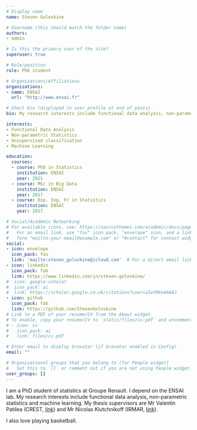 ```yaml
---
# Display name
name: Steven Golovkine

# Username (this should match the folder name)
authors:
- admin

# Is this the primary user of the site?
superuser: true

# Role/position
role: PhD student

# Organizations/Affiliations
organizations:
- name: ENSAI
  url: "http://www.ensai.fr"

# Short bio (displayed in user profile at end of posts)
bio: My research interests include functional data analysis, non-parametric statistics and machine learning.

interests:
- Functional Data Analysis
- Non-parametric Statistics
- Unsupervised classification
- Machine Learning

education:
  courses:
  - course: PhD in Statistics
    institution: ENSAI
    year: 2021
  - course: MSc in Big Data
    institution: ENSAI
    year: 2017
  - course: Dip. Ing. Fr in Statistics
    institution: ENSAI
    year: 2017

# Social/Academic Networking
# For available icons, see: https://sourcethemes.com/academic/docs/page-builder/#icons
#   For an email link, use "fas" icon pack, "envelope" icon, and a link in the
#   form "mailto:your-email@example.com" or "#contact" for contact widget.
social:
- icon: envelope
  icon_pack: fas
  link: 'mailto:steven_golovkine@icloud.com'  # For a direct email link, use "mailto:test@example.org".
- icon: linkedin
  icon_pack: fab
  link: https://www.linkedin.com/in/steven-golovkine/
#- icon: google-scholar
#  icon_pack: ai
#  link: https://scholar.google.co.uk/citations?user=sIwtMXoAAAAJ
- icon: github
  icon_pack: fab
  link: https://github.com/StevenGolovkine
# Link to a PDF of your resume/CV from the About widget.
# To enable, copy your resume/CV to `static/files/cv.pdf` and uncomment the lines below.
# - icon: cv
#   icon_pack: ai
#   link: files/cv.pdf

# Enter email to display Gravatar (if Gravatar enabled in Config)
email: ""

# Organizational groups that you belong to (for People widget)
#   Set this to `[]` or comment out if you are not using People widget.
user_groups: []
---
```


I am a PhD student of statistics at Groupe Renault. I depend on the ENSAI lab. My research interests include functional data analysis, non-parametric statistics and machine learning. My thesis supervisors are Mr Valentin Patilea (CREST, [link](http://ensai.fr/equipe/valentin-patilea/)) and Mr Nicolas Klutchnikoff (IRMAR, [link](https://klutchnikoff.github.io)).

I also love playing basketball.
